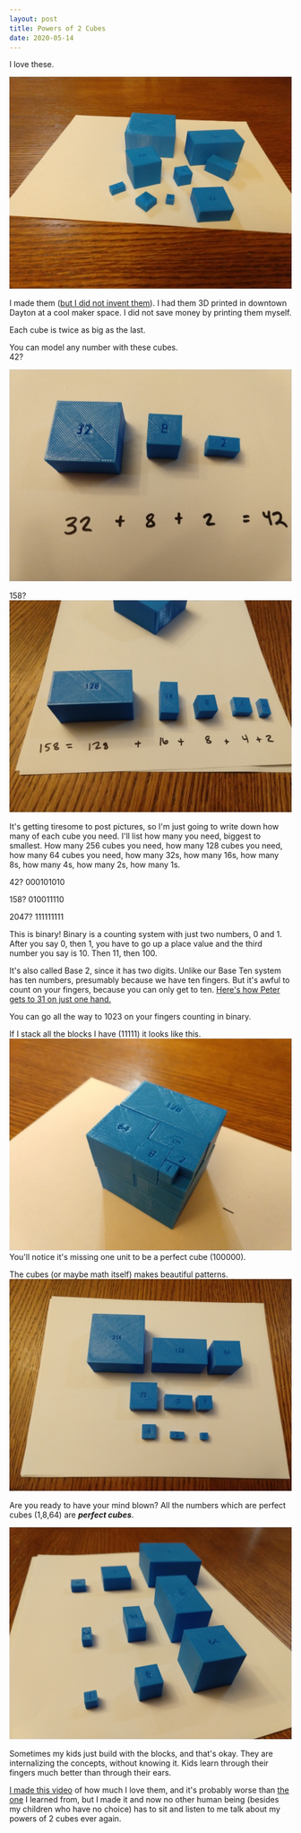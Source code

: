 ```yaml
---
layout: post
title: Powers of 2 Cubes
date: 2020-05-14
---
```


I love these. 

![powers of 2 cubes](/post-images/powers-intro.jpg)

I made them ([but I did not invent them](https://www.amazon.com/Montessori-Power-of-2-Cubes/dp/B01LVXX4P6)). I had them 3D printed in downtown Dayton at a cool maker space. I did not save money by printing them myself. 

Each cube is twice as big as the last. 

You can model any number with these cubes.  
42?

![i pulled out the cubes you would use to add up to 42](/post-images/forty-two-in-binary.jpg)

158?
![I pulled out the cubes you would use to add up to 158](/post-images/158-in-binary.jpg)

It's getting tiresome to post pictures, so I'm just going to write down how many of each cube you need. I'll list how many you need, biggest to smallest. How many 256 cubes you need, how many 128 cubes you need, how many 64 cubes you need, how many 32s, how many 16s, how many 8s, how many 4s, how many 2s, how many 1s. 

42?   000101010   

158?   010011110   

2047?  111111111   

This is binary! Binary is a counting system with just two numbers, 0 and 1. After you say 0, then 1, you have to go up a place value and the third number you say is 10. Then 11, then 100.  

It's also called Base 2, since it has two digits. Unlike our Base Ten system has ten numbers, presumably because we have ten fingers. But it's awful to count on your fingers, because you can only get to ten. [Here's how Peter gets to 31 on just one hand.](https://youtu.be/KGYgiDOUny8) 

You can go all the way to 1023 on your fingers counting in binary. 

If I stack all the blocks I have (11111) it looks like this. 
![all the blocks stacked together in one big block](/post-images/511.jpg)
You'll notice it's missing one unit to be a perfect cube (100000).

The cubes (or maybe math itself) makes beautiful patterns. 
![blocks laid out in an array.  Cube, stick, flat. Cube, stick, flat.](/post-images/powers-repeating-pattern.jpg)

Are you ready to have your mind blown? All the numbers which are perfect cubes (1,8,64) are ***perfect cubes***.

![picture showing that the 1, 8, 64 blocks are cubes](/post-images/perfect-cubes.jpg)

Sometimes my kids just build with the blocks, and that's okay. They are internalizing the concepts, without knowing it.  Kids learn through their fingers much better than through their ears.  

[I made this video]() of how much I love them, and it's probably worse than [the one](https://www.youtube.com/watch?v=_Oub5pEIF78) I learned from, but I made it and now no other human being (besides my children who have no choice) has to sit and listen to me talk about my powers of 2 cubes ever again. 
